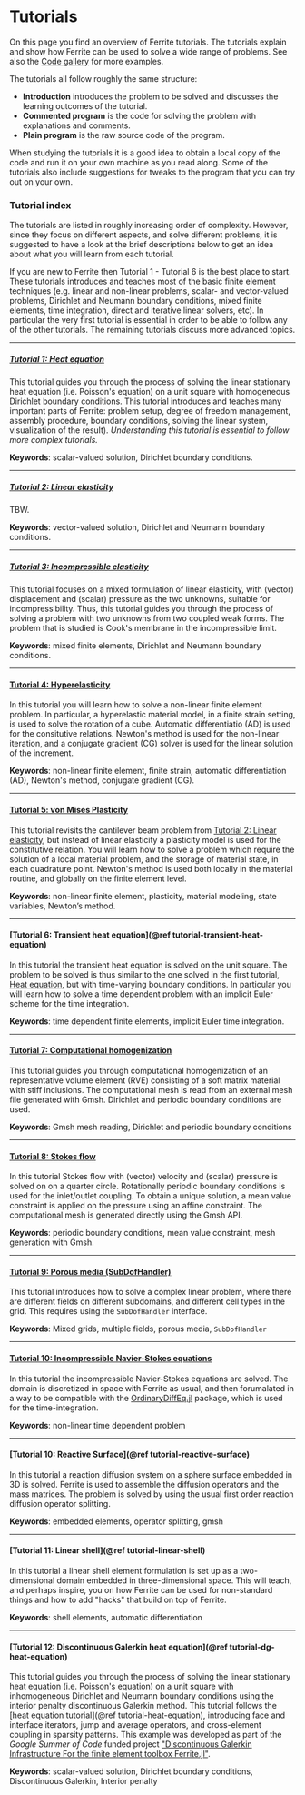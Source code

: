 # Tutorials

On this page you find an overview of Ferrite tutorials. The tutorials explain and show how
Ferrite can be used to solve a wide range of problems. See also the [Code
gallery](../gallery/index.md) for more examples.

The tutorials all follow roughly the same structure:
 - **Introduction** introduces the problem to be solved and discusses the learning outcomes
   of the tutorial.
 - **Commented program** is the code for solving the problem with explanations and comments.
 - **Plain program** is the raw source code of the program.

When studying the tutorials it is a good idea to obtain a local copy of the code and run it
on your own machine as you read along. Some of the tutorials also include suggestions for
tweaks to the program that you can try out on your own.

### Tutorial index

The tutorials are listed in roughly increasing order of complexity. However, since they
focus on different aspects, and solve different problems, it is suggested to have a look at
the brief descriptions below to get an idea about what you will learn from each tutorial.

If you are new to Ferrite then Tutorial 1 - Tutorial 6 is the best place to start. These
tutorials introduces and teaches most of the basic finite element techniques (e.g. linear
and non-linear problems, scalar- and vector-valued problems, Dirichlet and Neumann boundary
conditions, mixed finite elements, time integration, direct and iterative linear solvers,
etc). In particular the very first tutorial is essential in order to be able to follow any
of the other tutorials. The remaining tutorials discuss more advanced topics.

---

##### [Tutorial 1: Heat equation](heat_equation.md)

This tutorial guides you through the process of solving the linear stationary heat equation
(i.e. Poisson's equation) on a unit square with homogeneous Dirichlet boundary conditions.
This tutorial introduces and teaches many important parts of Ferrite: problem setup, degree
of freedom management, assembly procedure, boundary conditions, solving the linear system,
visualization of the result). *Understanding this tutorial is essential to follow more
complex tutorials.*

**Keywords**: scalar-valued solution, Dirichlet boundary conditions.

---

##### [Tutorial 2: Linear elasticity](linear_elasticity.md)

TBW.

**Keywords**: vector-valued solution, Dirichlet and Neumann boundary conditions.

---

##### [Tutorial 3: Incompressible elasticity](incompressible_elasticity.md)

This tutorial focuses on a mixed formulation of linear elasticity, with (vector)
displacement and (scalar) pressure as the two unknowns, suitable for incompressibility.
Thus, this tutorial guides you through the process of solving a problem with two unknowns
from two coupled weak forms. The problem that is studied is Cook's membrane in the
incompressible limit.

**Keywords**: mixed finite elements, Dirichlet and Neumann boundary conditions.

---

#### [Tutorial 4: Hyperelasticity](hyperelasticity.md)

In this tutorial you will learn how to solve a non-linear finite element problem. In
particular, a hyperelastic material model, in a finite strain setting, is used to solve the
rotation of a cube. Automatic differentiatio (AD) is used for the consitutive relations.
Newton's method is used for the non-linear iteration, and a conjugate gradient (CG) solver
is used for the linear solution of the increment.

**Keywords**: non-linear finite element, finite strain, automatic differentiation (AD),
Newton's method, conjugate gradient (CG).

---

#### [Tutorial 5: von Mises Plasticity](plasticity.md)

This tutorial revisits the cantilever beam problem from [Tutorial 2: Linear
elasticity](linear_elasticity.md), but instead of linear elasticity a plasticity model is
used for the constitutive relation. You will learn how to solve a problem which require the
solution of a local material problem, and the storage of material state, in each quadrature
point. Newton's method is used both locally in the material routine, and globally on the
finite element level.

**Keywords**: non-linear finite element, plasticity, material modeling, state variables,
Newton’s method.

---

#### [Tutorial 6: Transient heat equation](@ref tutorial-transient-heat-equation)

In this tutorial the transient heat equation is solved on the unit square. The problem to be
solved is thus similar to the one solved in the first tutorial, [Heat
equation](heat_equation.md), but with time-varying boundary conditions. In particular you
will learn how to solve a time dependent problem with an implicit Euler scheme for the time
integration.

**Keywords**: time dependent finite elements, implicit Euler time integration.

---

#### [Tutorial 7: Computational homogenization](computational_homogenization.md)

This tutorial guides you through computational homogenization of an representative volume
element (RVE) consisting of a soft matrix material with stiff inclusions. The computational
mesh is read from an external mesh file generated with Gmsh. Dirichlet and periodic boundary
conditions are used.

**Keywords**: Gmsh mesh reading, Dirichlet and periodic boundary conditions

---

#### [Tutorial 8: Stokes flow](stokes-flow.md)

In this tutorial Stokes flow with (vector) velocity and (scalar) pressure is solved on on a
quarter circle. Rotationally periodic boundary conditions is used for the inlet/outlet
coupling. To obtain a unique solution, a mean value constraint is applied on the pressure
using an affine constraint. The computational mesh is generated directly using the Gmsh API.

**Keywords**: periodic boundary conditions, mean value constraint, mesh generation with
Gmsh.

---

#### [Tutorial 9: Porous media (SubDofHandler)](porous_media.md)

This tutorial introduces how to solve a complex linear problem, where there are different 
fields on different subdomains, and different cell types in the grid. This requires using
the `SubDofHandler` interface. 

**Keywords**: Mixed grids, multiple fields, porous media, `SubDofHandler`

---

#### [Tutorial 10: Incompressible Navier-Stokes equations](ns_vs_diffeq.md)

In this tutorial the incompressible Navier-Stokes equations are solved. The domain is
discretized in space with Ferrite as usual, and then forumalated in a way to be compatible
with the [OrdinaryDiffEq.jl](https://docs.sciml.ai/OrdinaryDiffEq/) package, which is used
for the time-integration.

**Keywords**: non-linear time dependent problem

---

#### [Tutorial 10: Reactive Surface](@ref tutorial-reactive-surface)

In this tutorial a reaction diffusion system on a sphere surface embedded in 3D is solved.
Ferrite is used to assemble the diffusion operators and the mass matrices. The problem is
solved by using the usual first order reaction diffusion operator splitting.

**Keywords**: embedded elements, operator splitting, gmsh

---

#### [Tutorial 11: Linear shell](@ref tutorial-linear-shell)

In this tutorial a linear shell element formulation is set up as a two-dimensional domain
embedded in three-dimensional space. This will teach, and perhaps inspire, you on how
Ferrite can be used for non-standard things and how to add "hacks" that build on top of
Ferrite.

**Keywords**: shell elements, automatic differentiation

---

#### [Tutorial 12: Discontinuous Galerkin heat equation](@ref tutorial-dg-heat-equation)

This tutorial guides you through the process of solving the linear stationary heat equation
(i.e. Poisson's equation) on a unit square with inhomogeneous Dirichlet and Neumann boundary
conditions using the interior penalty discontinuous Galerkin method. This tutorial follows
the [heat equation tutorial](@ref tutorial-heat-equation), introducing face and interface
iterators, jump and average operators, and cross-element coupling in sparsity patterns. This
example was developed as part of the *Google Summer of Code* funded project ["Discontinuous
Galerkin Infrastructure For the finite element toolbox
Ferrite.jl"](https://summerofcode.withgoogle.com/programs/2023/projects/SLGbRNI5).

**Keywords**: scalar-valued solution, Dirichlet boundary conditions, Discontinuous Galerkin, Interior penalty
